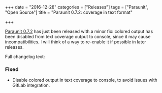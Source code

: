 +++
date = "2016-12-28"
categories = ["Releases"]
tags = ["Paraunit", "Open Source"]
title = "Paraunit 0.7.2: coverage in text format"

+++

[Paraunit 0.7.2](https://github.com/facile-it/paraunit/releases/tag/0.7.2) has just been released with a minor fix: colored output has been disabled from text coverage output to console, since it may cause incompatibilities. I will think of a way to re-enable it if possible in later releases.

<!--more-->

Full changelog text:

### Fixed

* Disable colored output in text coverage to console, to avoid issues with GitLab integration.  
